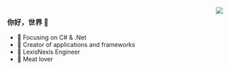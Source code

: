 <img align="right" src="https://github-readme-stats.vercel.app/api?username=zhaozhengyan&show_icons=true&hide_title=true&theme=dark" />

### 你好，世界 👋

- :orange_book: Focusing on C# & .Net
- :hammer: Creator of applications and frameworks
- :ram: LexisNexis Engineer
- :meat_on_bone: Meat lover
